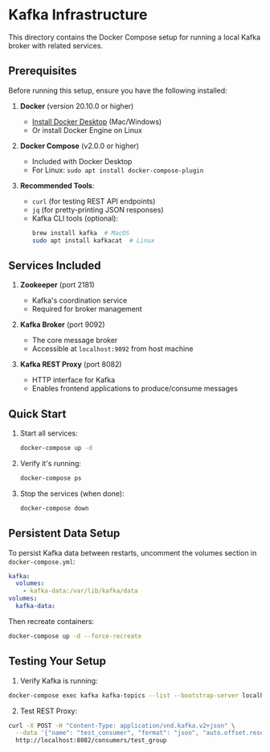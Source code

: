 # Kafka Infrastructure

This directory contains the Docker Compose setup for running a local Kafka broker with related services.

## Prerequisites

Before running this setup, ensure you have the following installed:

1. **Docker** (version 20.10.0 or higher)

   - [Install Docker Desktop](https://www.docker.com/products/docker-desktop) (Mac/Windows)
   - Or install Docker Engine on Linux

2. **Docker Compose** (v2.0.0 or higher)

   - Included with Docker Desktop
   - For Linux: `sudo apt install docker-compose-plugin`

3. **Recommended Tools**:
   - `curl` (for testing REST API endpoints)
   - `jq` (for pretty-printing JSON responses)
   - Kafka CLI tools (optional):
     ```bash
     brew install kafka  # MacOS
     sudo apt install kafkacat  # Linux
     ```

## Services Included

1. **Zookeeper** (port 2181)

   - Kafka's coordination service
   - Required for broker management

2. **Kafka Broker** (port 9092)

   - The core message broker
   - Accessible at `localhost:9092` from host machine

3. **Kafka REST Proxy** (port 8082)
   - HTTP interface for Kafka
   - Enables frontend applications to produce/consume messages

## Quick Start

1. Start all services:

   ```bash
   docker-compose up -d

   ```

2. Verify it's running:

    ```bash
    docker-compose ps
    ```

3. Stop the services (when done):

    ```bash
    docker-compose down
    ```

## Persistent Data Setup

To persist Kafka data between restarts, uncomment the volumes section in `docker-compose.yml`:

```yaml
kafka:
  volumes:
    - kafka-data:/var/lib/kafka/data
volumes:
  kafka-data:
```

Then recreate containers:

```bash
docker-compose up -d --force-recreate
```

## Testing Your Setup

1. Verify Kafka is running:
```bash
docker-compose exec kafka kafka-topics --list --bootstrap-server localhost:9092
```
2. Test REST Proxy:

```bash
curl -X POST -H "Content-Type: application/vnd.kafka.v2+json" \
  --data '{"name": "test_consumer", "format": "json", "auto.offset.reset": "earliest"}' \
  http://localhost:8082/consumers/test_group
```
